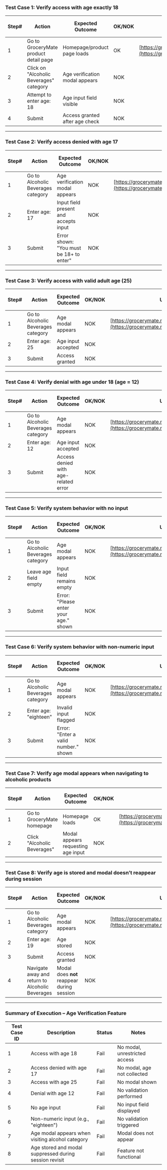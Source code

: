 ### **Test Case 1: Verify access with age exactly 18**

| Step\# | Action | Expected Outcome | OK/NOK | URL | Link to issue |
| ----- | ----- | ----- | ----- | ----- | ----- |
| 1 | Go to GroceryMate product detail page | Homepage/product page loads | OK | [https://grocerymate.masterschool.com/store](https://grocerymate.masterschool.com/store) |  |
| 2 | Click on "Alcoholic Beverages" category | Age verification modal appears | NOK |  | Bug \#5 |
| 3 | Attempt to enter age: 18 | Age input field visible | NOK |  | Bug \#5 |
| 4 | Submit | Access granted after age check | NOK |  | Bug \#5 |

---

### **Test Case 2: Verify access denied with age 17**

| Step\# | Action | Expected Outcome | OK/NOK | URL | Link to issue |
| ----- | ----- | ----- | ----- | ----- | ----- |
| 1 | Go to Alcoholic Beverages category | Age verification modal appears | NOK | [https://grocerymate.masterschool.com/store](https://grocerymate.masterschool.com/store) | Bug \#5 |
| 2 | Enter age: 17 | Input field present and accepts input | NOK |  | Bug \#5 |
| 3 | Submit | Error shown: "You must be 18+ to enter" | NOK |  | Bug \#5 |

---

### **Test Case 3: Verify access with valid adult age (25)**

| Step\# | Action | Expected Outcome | OK/NOK | URL | Link to issue |
| ----- | ----- | ----- | ----- | ----- | ----- |
| 1 | Go to Alcoholic Beverages category | Age modal appears | NOK | [https://grocerymate.masterschool.com/store](https://grocerymate.masterschool.com/store) | Bug \#5 |
| 2 | Enter age: 25 | Age input accepted | NOK |  | Bug \#5 |
| 3 | Submit | Access granted | NOK |  | Bug \#5 |

---

### **Test Case 4: Verify denial with age under 18 (age \= 12\)**

| Step\# | Action | Expected Outcome | OK/NOK | URL | Link to issue |
| ----- | ----- | ----- | ----- | ----- | ----- |
| 1 | Go to Alcoholic Beverages category | Age modal appears | NOK | [https://grocerymate.masterschool.com/store](https://grocerymate.masterschool.com/store) | Bug \#5 |
| 2 | Enter age: 12 | Age input accepted | NOK |  | Bug \#5 |
| 3 | Submit | Access denied with age-related error | NOK |  | Bug \#5 |

---

### **Test Case 5: Verify system behavior with no input**

| Step\# | Action | Expected Outcome | OK/NOK | URL | Link to issue |
| ----- | ----- | ----- | ----- | ----- | ----- |
| 1 | Go to Alcoholic Beverages category | Age modal appears | NOK | [https://grocerymate.masterschool.com/store](https://grocerymate.masterschool.com/store) | Bug \#5 |
| 2 | Leave age field empty | Input field remains empty | NOK |  | Bug \#5 |
| 3 | Submit | Error: "Please enter your age." shown | NOK |  | Bug \#5 |

---

### **Test Case 6: Verify system behavior with non-numeric input**

| Step\# | Action | Expected Outcome | OK/NOK | URL | Link to issue |
| ----- | ----- | ----- | ----- | ----- | ----- |
| 1 | Go to Alcoholic Beverages category | Age modal appears | NOK | [https://grocerymate.masterschool.com/store](https://grocerymate.masterschool.com/store) | Bug \#5 |
| 2 | Enter age: "eighteen" | Invalid input flagged | NOK |  | Bug \#5 |
| 3 | Submit | Error: "Enter a valid number." shown | NOK |  | Bug \#5 |

---

### **Test Case 7: Verify age modal appears when navigating to alcoholic products**

| Step\# | Action | Expected Outcome | OK/NOK | URL | Link to issue |
| ----- | ----- | ----- | ----- | ----- | ----- |
| 1 | Go to GroceryMate homepage | Homepage loads | OK | [https://grocerymate.masterschool.com/store](https://grocerymate.masterschool.com/store) |  |
| 2 | Click "Alcoholic Beverages" | Modal appears requesting age input | NOK |  | Bug \#5 |

---

### **Test Case 8: Verify age is stored and modal doesn’t reappear during session**

| Step\# | Action | Expected Outcome | OK/NOK | URL | Link to issue |
| ----- | ----- | ----- | ----- | ----- | ----- |
| 1 | Go to Alcoholic Beverages category | Age modal appears | NOK | [https://grocerymate.masterschool.com/store](https://grocerymate.masterschool.com/store) | Bug \#5 |
| 2 | Enter age: 19 | Age stored | NOK |  | Bug \#5 |
| 3 | Submit | Access granted | NOK |  | Bug \#5 |
| 4 | Navigate away and return to Alcoholic Beverages | Modal does **not** reappear during session | NOK |  | Bug \#5 |

---

### **Summary of Execution – Age Verification Feature**

| Test Case ID | Description | Status | Notes |
| ----- | ----- | ----- | ----- |
| 1 | Access with age 18 | Fail | No modal, unrestricted access |
| 2 | Access denied with age 17 | Fail | No modal, age not collected |
| 3 | Access with age 25 | Fail | No modal shown |
| 4 | Denial with age 12 | Fail | No validation performed |
| 5 | No age input | Fail | No input field displayed |
| 6 | Non-numeric input (e.g., "eighteen") | Fail | No validation triggered |
| 7 | Age modal appears when visiting alcohol category | Fail | Modal does not appear |
| 8 | Age stored and modal suppressed during session revisit | Fail | Feature not functional |

